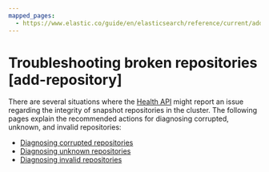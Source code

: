 ```yaml
---
mapped_pages:
  - https://www.elastic.co/guide/en/elasticsearch/reference/current/add-repository.html
---
```


# Troubleshooting broken repositories [add-repository]

There are several situations where the [Health API](https://www.elastic.co/guide/en/elasticsearch/reference/current/health-api.html) might report an issue regarding the integrity of snapshot repositories in the cluster. The following pages explain the recommended actions for diagnosing corrupted, unknown, and invalid repositories:

* [Diagnosing corrupted repositories](diagnosing-corrupted-repositories.md)
* [Diagnosing unknown repositories](diagnosing-unknown-repositories.md)
* [Diagnosing invalid repositories](diagnosing-invalid-repositories.md)




